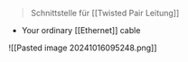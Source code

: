 > Schnittstelle für [[Twisted Pair Leitung]]

- Your ordinary [[Ethernet]] cable

![[Pasted image 20241016095248.png]]